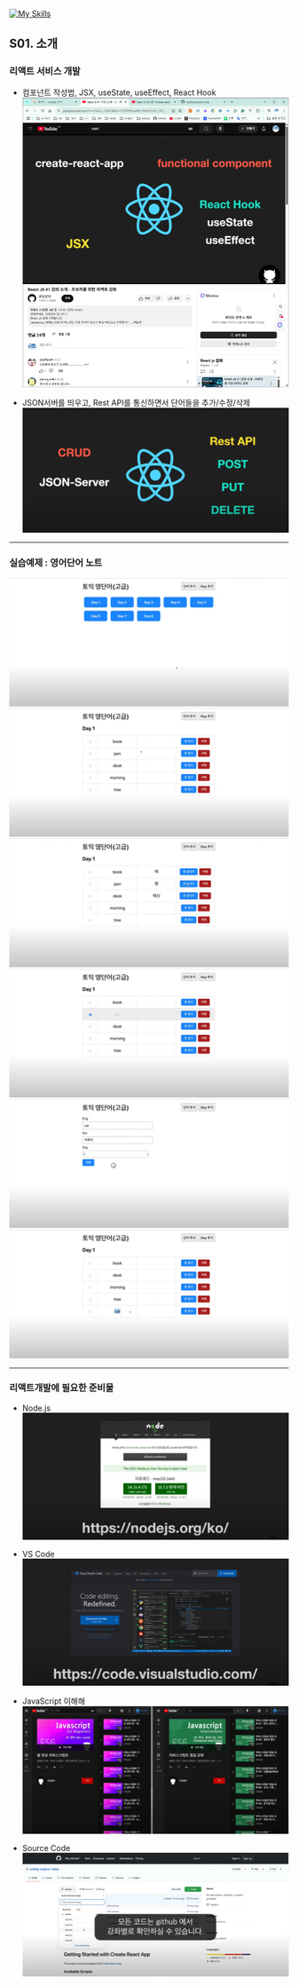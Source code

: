 [![My Skills](https://skillicons.dev/icons?heiht="10"&i=nodejs,vscode,js,react&theme=light)](https://www.youtube.com/playlist?list=PLZKTXPmaJk8J_fHAzPLH8CJ_HO_M33e7-)

## S01. 소개

### 리액트 서비스 개발
- 컴포넌트 작성법, JSX, useState, useEffect, React Hook
![서비스](./images/s01_intro_01.png)

- JSON서버를 띄우고, Rest API를 통신하면서 단어들을 추가/수정/삭제 
![서비스](./images/s01_intro_02.png)

---
### 실습예제 : 영어단어 노트
![실습예제](./images/s01_intro_10.png)
![실습예제](./images/s01_intro_11.png)
![실습예제](./images/s01_intro_12.png)
![실습예제](./images/s01_intro_13.png)
![실습예제](./images/s01_intro_14.png)
![실습예제](./images/s01_intro_15.png)

---
### 리액트개발에 필요한 준비물
- Node.js
![준비물](./images/s01_intro_21.png)

- VS Code
![준비물](./images/s01_intro_22.png)

- JavaScript 이해해
![준비물](./images/s01_intro_23.png)

- Source Code
![준비물](./images/s01_intro_24.png)

